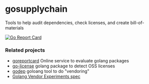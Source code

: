 # gosupplychain
Tools to help audit dependencies, check licenses, and create bill-of-materials

[![Go Report Card](http://goreportcard.com/badge/client9/gosupplychain)](http://goreportcard.com/report/client9/gosupplychain)

### Related projects

* [goreportcard](http://goreportcard.com) Online service to evaluate golang packages
* [go-license](https://github.com/ryanuber/go-license) golang package to detect OSS licenses
* [godep](https://github.com/tools/godep) goloang tool to do "vendoring"
* [Golang Vendor Experiments spec](https://docs.google.com/document/d/1Bz5-UB7g2uPBdOx-rw5t9MxJwkfpx90cqG9AFL0JAYo/edit)
